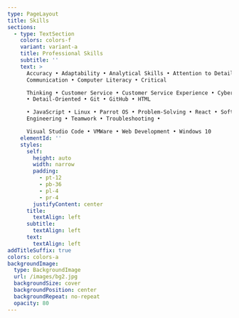 ```yaml
---
type: PageLayout
title: Skills
sections:
  - type: TextSection
    colors: colors-f
    variant: variant-a
    title: Professional Skills
    subtitle: ''
    text: >
      Accuracy • Adaptability • Analytical Skills • Attention to Detail •
      Communication • Computer Literacy • Critical

      Thinking • Customer Service • Customer Service Experience • Cybersecurity
      • Detail-Oriented • Git • GitHub • HTML

      • JavaScript • Linux • Parrot OS • Problem-Solving • React • Software
      Engineering • Teamwork • Troubleshooting •

      Visual Studio Code • VMWare • Web Development • Windows 10
    elementId: ''
    styles:
      self:
        height: auto
        width: narrow
        padding:
          - pt-12
          - pb-36
          - pl-4
          - pr-4
        justifyContent: center
      title:
        textAlign: left
      subtitle:
        textAlign: left
      text:
        textAlign: left
addTitleSuffix: true
colors: colors-a
backgroundImage:
  type: BackgroundImage
  url: /images/bg2.jpg
  backgroundSize: cover
  backgroundPosition: center
  backgroundRepeat: no-repeat
  opacity: 80
---
```

